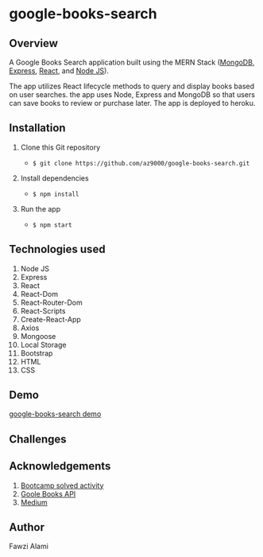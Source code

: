 # google-books-search

## Overview
A Google Books Search application built using the MERN Stack ([MongoDB](https://reactjs.org/), [Express](https://reactjs.org/), [React](https://reactjs.org/), and [Node JS](https://reactjs.org/)).

The app utilizes React lifecycle methods to query and display books based on user searches. the app uses Node, Express and MongoDB so that users can save books to review or purchase later. The app is deployed to heroku.

## Installation
1. Clone this Git repository
    - `$ git clone https://github.com/az9000/google-books-search.git`
    
1. Install dependencies
    - `$ npm install`
    
1. Run the app
    - `$ npm start`

## Technologies used
1. Node JS
1. Express
1. React
1. React-Dom
1. React-Router-Dom
1. React-Scripts
1. Create-React-App
1. Axios
1. Mongoose
1. Local Storage
1. Bootstrap
1. HTML
1. CSS

## Demo
[google-books-search demo](https://my-google-search-app.herokuapp.com/)

## Challenges

## Acknowledgements
1. [Bootcamp solved activity](https://smu.bootcampcontent.com/SMU-Coding-Bootcamp/SMUDA201906FSF1/tree/master/20-react/01-Activities/11-Stu_ReactRouter/Solved)
1. [Goole Books API](https://developers.google.com/books/docs/v1/using)
1. [Medium](https://medium.com/)

## Author
Fawzi Alami
